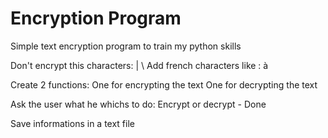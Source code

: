 # Encryption Program
 Simple text encryption program to train my python skills

Don't encrypt this characters: | \\
Add french characters like : à 

Create 2 functions:
    One for encrypting the text 
    One for decrypting the text

Ask the user what he whichs to do: Encrypt or decrypt - Done

Save informations in a text file